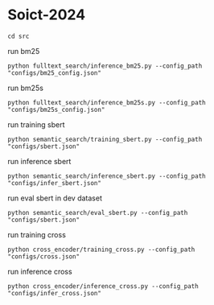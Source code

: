 # Soict-2024

```
cd src
```

run bm25
```
python fulltext_search/inference_bm25.py --config_path "configs/bm25_config.json"
```

run bm25s
```
python fulltext_search/inference_bm25s.py --config_path "configs/bm25s_config.json"
```

run training sbert
```
python semantic_search/training_sbert.py --config_path "configs/sbert.json"
```

run inference sbert
```
python semantic_search/inference_sbert.py --config_path "configs/infer_sbert.json"
```

run eval sbert in dev dataset
```
python semantic_search/eval_sbert.py --config_path "configs/sbert.json"
```

run training cross
```
python cross_encoder/training_cross.py --config_path "configs/cross.json"
```

run inference cross
```
python cross_encoder/inference_cross.py --config_path "configs/infer_cross.json"
```